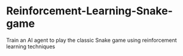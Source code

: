 # Reinforcement-Learning-Snake-game
Train an AI agent to play the classic Snake game using reinforcement learning techniques
